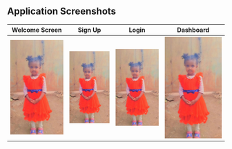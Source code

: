 ## Application Screenshots

| Welcome Screen | Sign Up | Login | Dashboard |
|----------------|---------|-------|-----------|
| ![Welcome Screen](https://raw.githubusercontent.com/Edilawit-Manaye/sample_repository/refs/heads/master/kllll.jpg) | ![Welcome Screen](https://raw.githubusercontent.com/Edilawit-Manaye/sample_repository/refs/heads/master/kllll.jpg) |![Welcome Screen](https://raw.githubusercontent.com/Edilawit-Manaye/sample_repository/refs/heads/master/kllll.jpg)|![Welcome Screen](https://raw.githubusercontent.com/Edilawit-Manaye/sample_repository/refs/heads/master/kllll.jpg)
